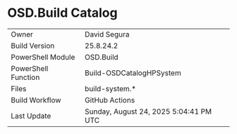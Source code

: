 ﻿# OSD.Build Catalog

| | |
|-|-|
| Owner | David Segura |
| Build Version | 25.8.24.2 |
| PowerShell Module | OSD.Build |
| PowerShell Function | Build-OSDCatalogHPSystem |
| Files | build-system.* |
| Build Workflow | GitHub Actions |
| Last Update | Sunday, August 24, 2025 5:04:41 PM UTC |
